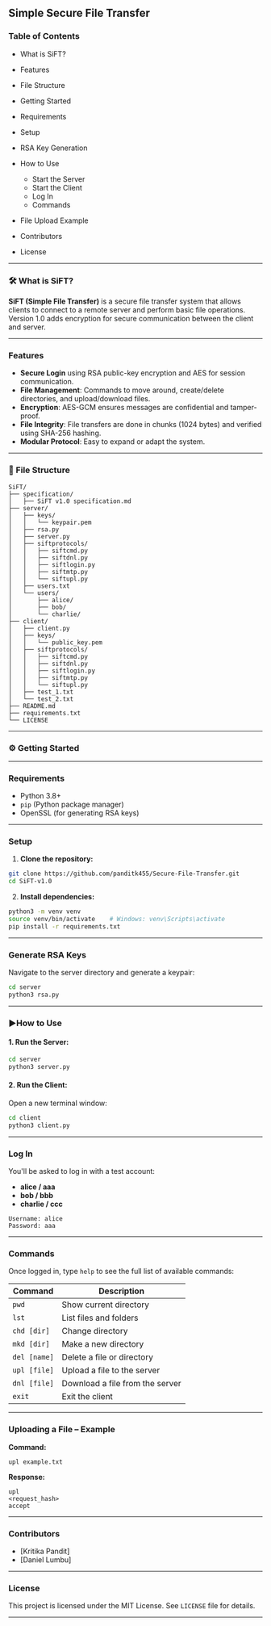 
## Simple Secure File Transfer


###  Table of Contents

* What is SiFT?
* Features
* File Structure
* Getting Started
* Requirements
* Setup
* RSA Key Generation
* How to Use

  * Start the Server
  * Start the Client
  * Log In
  * Commands
* File Upload Example
* Contributors
* License

---

### 🛠️ What is SiFT?

**SiFT (Simple File Transfer)** is a secure file transfer system that allows clients to connect to a remote server and perform basic file operations. Version 1.0 adds encryption for secure communication between the client and server.

---

### Features

* **Secure Login** using RSA public-key encryption and AES for session communication.
* **File Management**: Commands to move around, create/delete directories, and upload/download files.
* **Encryption**: AES-GCM ensures messages are confidential and tamper-proof.
* **File Integrity**: File transfers are done in chunks (1024 bytes) and verified using SHA-256 hashing.
* **Modular Protocol**: Easy to expand or adapt the system.

---

### 📁 File Structure

```
SiFT/
├── specification/
│   ├── SiFT v1.0 specification.md
├── server/
│   ├── keys/
│   │   └── keypair.pem
│   ├── rsa.py
│   ├── server.py
│   ├── siftprotocols/
│   │   ├── siftcmd.py
│   │   ├── siftdnl.py
│   │   ├── siftlogin.py
│   │   ├── siftmtp.py
│   │   └── siftupl.py
│   ├── users.txt
│   └── users/
│       ├── alice/
│       ├── bob/
│       └── charlie/
├── client/
│   ├── client.py
│   ├── keys/
│   │   └── public_key.pem
│   ├── siftprotocols/
│   │   ├── siftcmd.py
│   │   ├── siftdnl.py
│   │   ├── siftlogin.py
│   │   ├── siftmtp.py
│   │   └── siftupl.py
│   ├── test_1.txt
│   └── test_2.txt
├── README.md
├── requirements.txt
└── LICENSE
```

---

### ⚙ Getting Started

---

###  Requirements

* Python 3.8+
* `pip` (Python package manager)
* OpenSSL (for generating RSA keys)

---

###  Setup

1. **Clone the repository:**

```bash
git clone https://github.com/panditk455/Secure-File-Transfer.git
cd SiFT-v1.0
```

2. **Install dependencies:**

```bash
python3 -m venv venv
source venv/bin/activate    # Windows: venv\Scripts\activate
pip install -r requirements.txt
```

---

###  Generate RSA Keys

Navigate to the server directory and generate a keypair:

```bash
cd server
python3 rsa.py
```

---

### ▶️How to Use

#### 1. Run the Server:

```bash
cd server
python3 server.py
```

#### 2. Run the Client:

Open a new terminal window:

```bash
cd client
python3 client.py
```

---

###  Log In

You'll be asked to log in with a test account:

* **alice / aaa**
* **bob / bbb**
* **charlie / ccc**

```plaintext
Username: alice
Password: aaa
```

---

###  Commands

Once logged in, type `help` to see the full list of available commands:

| Command      | Description                     |
| ------------ | ------------------------------- |
| `pwd`        | Show current directory          |
| `lst`        | List files and folders          |
| `chd [dir]`  | Change directory                |
| `mkd [dir]`  | Make a new directory            |
| `del [name]` | Delete a file or directory      |
| `upl [file]` | Upload a file to the server     |
| `dnl [file]` | Download a file from the server |
| `exit`       | Exit the client                 |

---

### Uploading a File – Example

**Command:**

```plaintext
upl example.txt
```

**Response:**

```plaintext
upl
<request_hash>
accept
```

---

###  Contributors

* \[Kritika Pandit]
* \[Daniel Lumbu]

---

### License

This project is licensed under the MIT License. See `LICENSE` file for details.

---
